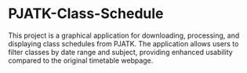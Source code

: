 # PJATK-Class-Schedule
This project is a graphical application for downloading, processing, and displaying class schedules from PJATK. The application allows users to filter classes by date range and subject, providing enhanced usability compared to the original timetable webpage.

